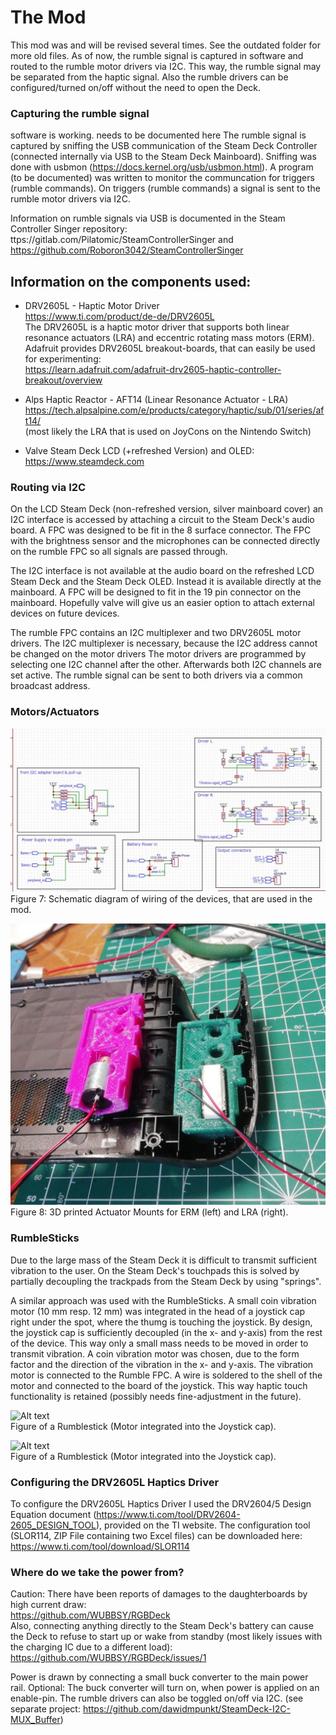 # The Mod

This mod was and will be revised several times. See the outdated folder for more old files. 
As of now, the rumble signal is captured in software and routed to the rumble motor drivers via I2C.
This way, the rumble signal may be separated from the haptic signal. Also the rumble drivers can be configured/turned on/off without the need to open the Deck.  

### Capturing the rumble signal
software is working. needs to be documented here
The rumble signal is captured by sniffing the USB communication of the Steam Deck Controller (connected internally via USB to the Steam Deck Mainboard).
Sniffing was done with usbmon (https://docs.kernel.org/usb/usbmon.html).
A program (to be documented) was written to monitor the communcation for triggers (rumble commands).
On triggers (rumble commands) a signal is sent to the rumble motor drivers via I2C.

Information on rumble signals via USB is documented in the Steam Controller Singer repository: 
<br /> ttps://gitlab.com/Pilatomic/SteamControllerSinger and https://github.com/Roboron3042/SteamControllerSinger

## Information on the components used:

- DRV2605L - Haptic Motor Driver
  <br />https://www.ti.com/product/de-de/DRV2605L
  <br />The DRV2605L is a haptic motor driver that supports both linear resonance actuators (LRA) and eccentric rotating mass motors (ERM). Adafruit provides DRV2605L breakout-boards, that can easily be used for experimenting:
<br />https://learn.adafruit.com/adafruit-drv2605-haptic-controller-breakout/overview

- Alps Haptic Reactor - AFT14 (Linear Resonance Actuator - LRA)
  <br />https://tech.alpsalpine.com/e/products/category/haptic/sub/01/series/aft14/
  <br />(most likely the LRA that is used on JoyCons on the Nintendo Switch) 

- Valve Steam Deck LCD (+refreshed Version) and OLED:
  <br />https://www.steamdeck.com


### Routing via I2C

On the LCD Steam Deck (non-refreshed version, silver mainboard cover) an I2C interface is accessed by attaching a circuit to the Steam Deck's audio board.
A FPC was designed to be fit in the 8 surface connector. The FPC with the brightness sensor and the microphones can be connected directly on the rumble FPC so all signals are passed through.

The I2C interface is not available at the audio board on the refreshed LCD Steam Deck and the Steam Deck OLED. Instead it is available directly at the mainboard. A FPC will be designed to fit in the 19 pin connector on the mainboard. Hopefully valve will give us an easier option to attach external devices on future devices.

The rumble FPC contains an I2C multiplexer and two DRV2605L motor drivers. The I2C multiplexer is necessary, because the I2C address cannot be changed on the motor drivers
The motor drivers are programmed by selecting one I2C channel after the other. Afterwards both I2C channels are set active. The rumble signal can be sent to both drivers via a common broadcast address.

### Motors/Actuators

![Alt text](pictures/Schematic-V0.4.jpg?raw=true "Schematic")
<br />Figure 7: Schematic diagram of wiring of the devices, that are used in the mod.

![Alt text](pictures/Actuator_mount.jpg?raw=true "Actuator mounts")
<br />Figure 8: 3D printed Actuator Mounts for ERM (left) and LRA (right).

### RumbleSticks
Due to the large mass of the Steam Deck it is difficult to transmit sufficient vibration to the user. On the Steam Deck's touchpads this is solved by partially decoupling the trackpads from the Steam Deck by using "springs".

A similar approach was used with the RumbleSticks. A small coin vibration motor (10 mm resp. 12 mm) was integrated in the head of a joystick cap right under the spot, where the thumg is touching the joystick. By design, the joystick cap is sufficiently decoupled (in the x- and y-axis) from the rest of the device. This way only a small mass needs to be moved in order to transmit vibration. A coin vibration motor was chosen, due to the form factor and the direction of the vibration in the x- and y-axis.
The vibration motor is connected to the Rumble FPC.
A wire is soldered to the shell of the motor and connected to the board of the joystick. This way haptic touch functionality is retained (possibly needs fine-adjustment in the future).

![Alt text](pictures/Rumblestick1.jpg")
<br />Figure of a Rumblestick (Motor integrated into the Joystick cap).

![Alt text](pictures/Rumblestick2.jpg")
<br />Figure of a Rumblestick (Motor integrated into the Joystick cap).

### Configuring the DRV2605L Haptics Driver

To configure the DRV2605L Haptics Driver I used the DRV2604/5 Design Equation document (https://www.ti.com/tool/DRV2604-2605_DESIGN_TOOL), provided on the TI website.
The configuration tool (SLOR114, ZIP File containing two Excel files) can be downloaded here: https://www.ti.com/tool/download/SLOR114

### Where do we take the power from?

Caution: There have been reports of damages to the daughterboards by high current draw:
<br />https://github.com/WUBBSY/RGBDeck
<br />Also, connecting anything directly to the Steam Deck's battery can cause the Deck to refuse to start up or wake from standby (most likely issues with the charging IC due to a different load):
<br />https://github.com/WUBBSY/RGBDeck/issues/1

Power is drawn by connecting a small buck converter to the main power rail. Optional: The buck converter will turn on, when power is applied on an enable-pin.
The rumble drivers can also be toggled on/off via I2C. (see separate project: https://github.com/dawidmpunkt/SteamDeck-I2C-MUX_Buffer)
